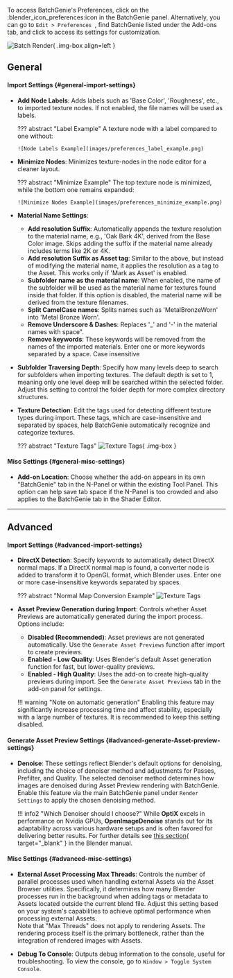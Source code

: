 To access BatchGenie's Preferences, click on the :blender_icon_preferences:icon in the BatchGenie panel. Alternatively, you can go to  `Edit > Preferences `, find BatchGenie listed under the Add-ons tab, and click to access its settings for customization.

![Batch Render](images/preferences.png){ .img-box align=left }

## General

#### Import Settings {#general-import-settings}

  - **Add Node Labels**: Adds labels such as 'Base Color', 'Roughness', etc., to imported texture nodes. If not enabled, the file names will be used as labels.

    ??? abstract "Label Example"
        A texture node with a label compared to one without:

        ![Node Labels Example](images/preferences_label_example.png)

  - **Minimize Nodes**: Minimizes texture-nodes in the node editor for a cleaner layout.

    ??? abstract "Minimize Example"
        The top texture node is minimized, while the bottom one remains expanded:

        ![Minimize Nodes Example](images/preferences_minimize_example.png)

  - **Material Name Settings**:
    - **Add resolution Suffix**: Automatically appends the texture resolution to the material name, e.g., 'Oak Bark 4K', derived from the Base Color image. Skips adding the suffix if the material name already includes terms like 2K or 4K.
    - **Add resolution Suffix as Asset tag**: Similar to the above, but instead of modifying the material name, it applies the resolution as a tag to the Asset. This works only if 'Mark as Asset' is enabled.
    - **Subfolder name as the material name**: When enabled, the name of the subfolder will be used as the material name for textures found inside that folder. If this option is disabled, the material name will be derived from the texture filenames.
    - **Split CamelCase names**: Splits names such as 'MetalBronzeWorn' into 'Metal Bronze Worn'.
    - **Remove Underscore & Dashes**: Replaces '_' and '-' in the material names with space".
    - **Remove keywords**: These keywords will be removed from the names of the imported materials. Enter one or more keywords separated by a space. Case insensitive

<div style="clear:both"></div>

  - **Subfolder Traversing Depth**: Specify how many levels deep to search for subfolders when importing textures. The default depth is set to 1, meaning only one level deep will be searched within the selected folder. Adjust this setting to control the folder depth for more complex directory structures.

  - **Texture Detection**: Edit the tags used for detecting different texture types during import. These tags, which are case-insensitive and separated by spaces, help BatchGenie automatically recognize and categorize textures.

    ??? abstract "Texture Tags"
        ![Texture Tags](images/preferences_tags.png){ .img-box }

####  Misc Settings {#general-misc-settings}

- **Add-on Location**: Choose whether the add-on appears in its own "BatchGenie" tab in the N-Panel or within the existing Tool Panel. This option can help save tab space if the N-Panel is too crowded and also applies to the BatchGenie tab in the Shader Editor.


---


## Advanced

#### Import Settings {#advanced-import-settings}

  - **DirectX Detection**: Specify keywords to automatically detect DirectX normal maps. If a DirectX normal map is found, a converter node is added to transform it to OpenGL format, which Blender uses. Enter one or more case-insensitive keywords separated by spaces.

    ??? abstract "Normal Map Conversion Example"
        ![Texture Tags](images/normal_conversion_example.png)

  - **Asset Preview Generation during Import**: Controls whether Asset Previews are automatically generated during the import process. Options include:
    - **Disabled (Recommended)**: Asset previews are not generated automatically. Use the `Generate Asset Previews` function after import to create previews.
    - **Enabled - Low Quality**: Uses Blender's default Asset generation function for fast, but lower-quality previews.
    - **Enabled - High Quality**: Uses the add-on to create high-quality previews during import. See the `Generate Asset Previews` tab in the add-on panel for settings.

    !!! warning "Note on automatic generation"
        Enabling this feature may significantly increase processing time and affect stability, especially with a large number of textures. It is recommended to keep this setting disabled.

#### Generate Asset Preview Settings {#advanced-generate-Asset-preview-settings}

- **Denoise**: These settings reflect Blender's default options for denoising, including the choice of denoiser method and adjustments for Passes, Prefilter, and Quality. The selected denoiser method determines how images are denoised during Asset Preview rendering with BatchGenie. Enable this feature via the main BatchGenie panel under `Render Settings` to apply the chosen denoising method.

    !!! info2 "Which Denoiser should I choose?"
        While **OptiX** excels in performance on Nvidia GPUs, **OpenImageDenoise** stands out for its adaptability across various hardware setups and is often favored for delivering better results. For further details see [this section](https://docs.blender.org/manual/en/latest/render/cycles/render_settings/sampling.html#denoising){ target="_blank" } in the Blender manual.

####  Misc Settings {#advanced-misc-settings}

- **External Asset Processing Max Threads**: Controls the number of parallel processes used when handling external Assets via the Asset Browser utilities. Specifically, it determines how many Blender processes run in the background when adding tags or metadata to Assets located outside the current blend file. Adjust this setting based on your system's capabilities to achieve optimal performance when processing external Assets. <br>Note that "Max Threads" does not apply to rendering Assets. The rendering process itself is the primary bottleneck, rather than the integration of rendered images with Assets.

- **Debug To Console**: Outputs debug information to the console, useful for troubleshooting. To view the console, go to `Window > Toggle System Console`.
